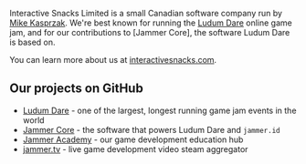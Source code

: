 Interactive Snacks Limited is a small Canadian software company run by [Mike Kasprzak](https://github.com/mikekasprzak). We're best known for running the [Ludum Dare](https://ludumdare.com) online game jam, and for our contributions to [Jammer Core], the software Ludum Dare is based on.

You can learn more about us at [interactivesnacks.com](https://interactivesnacks.com).

## Our projects on GitHub
* [Ludum Dare](https://github.com/LudumDare) - one of the largest, longest running game jam events in the world
* [Jammer Core](https://github.com/ludumdare) - the software that powers Ludum Dare and `jammer.id`
* [Jammer Academy](https://github.com/JammerAcademy) - our game development education hub
* [jammer.tv](https://github.com/jammer-tv/) - live game development video steam aggregator 
